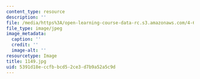 ```yaml
---
content_type: resource
description: ''
file: /media/https%3A/open-learning-course-data-rc.s3.amazonaws.com/4-614-religious-architecture-and-islamic-cultures-fall-2002/5391d18eccfbbcd52ce3d7b9a52a5c9d_1149.jpg
file_type: image/jpeg
image_metadata:
  caption: ''
  credit: ''
  image-alt: ''
resourcetype: Image
title: 1149.jpg
uid: 5391d18e-ccfb-bcd5-2ce3-d7b9a52a5c9d
---
```

